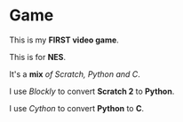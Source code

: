 # Game

This is my **FIRST video game**.

This is for **NES**.

It's a **mix** *of Scratch, Python and C*.

I use *Blockly* to convert **Scratch 2** to **Python**.

I use *Cython* to convert **Python** to **C**.
